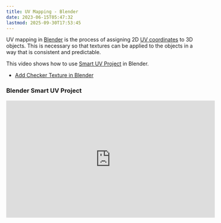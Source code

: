 ```yaml
---
title: UV Mapping - Blender
date: 2023-06-15T05:47:32
lastmod: 2025-09-30T17:53:45
---
```


UV mapping in [Blender](./blender.md) is the process of assigning 2D [UV coordinates](../uv-coordinates.md) to 3D objects. This is necessary so that textures can be applied to the objects in a way that is consistent and predictable.

This video shows how to use [Smart UV Project](https://youtu.be/MkT4xIhoaLM) in Blender.

- [Add Checker Texture in Blender](https://youtu.be/gv8tQS9bSb8)

<div class="video-grid">

<div class="video-card">

### Blender Smart UV Project

<div class="iframe-16-9-container">
<iframe class="youTubeIframe" width="560" height="315" src="https://www.youtube.com/embed/MkT4xIhoaLM?rel=0" title="YouTube video player" frameborder="0" allow="accelerometer; autoplay; clipboard-write; encrypted-media; gyroscope; picture-in-picture; web-share" referrerpolicy="strict-origin-when-cross-origin" allowfullscreen></iframe>
</div>
</div>

</div>
